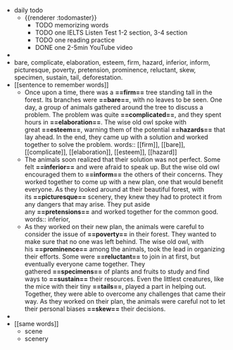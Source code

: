 - daily todo
	- {{renderer :todomaster}}
		- TODO memorizing words
		- TODO one IELTS Listen Test 1-2 section, 3-4 section
		- TODO one reading practice
		- DONE one 2-5min YouTube video
-
- bare, complicate, elaboration, esteem, firm, hazard, inferior, inform, picturesque, poverty, pretension, prominence, reluctant, skew, specimen, sustain, tail, deforestation.
- [[sentence to remember words]]
	- Once upon a time, there was a **==firm==** tree standing tall in the forest. Its branches were **==bare==**, with no leaves to be seen. One day, a group of animals gathered around the tree to discuss a problem. The problem was quite **==complicated==**, and they spent hours in **==elaboration==**. The wise old owl spoke with great **==esteem==**, warning them of the potential **==hazards==** that lay ahead. In the end, they came up with a solution and worked together to solve the problem.
	  words:: [[firm]], [[bare]], [[complicate]], [[elaboration]], [[esteem]], [[hazard]]
	- The animals soon realized that their solution was not perfect. Some felt **==inferior==** and were afraid to speak up. But the wise old owl encouraged them to **==inform==** the others of their concerns. They worked together to come up with a new plan, one that would benefit everyone. As they looked around at their beautiful forest, with its **==picturesque==** scenery, they knew they had to protect it from any dangers that may arise. They put aside any **==pretensions==** and worked together for the common good.
	  words:: inferior,
	- As they worked on their new plan, the animals were careful to consider the issue of **==poverty==** in their forest. They wanted to make sure that no one was left behind. The wise old owl, with his **==prominence==** among the animals, took the lead in organizing their efforts. Some were **==reluctant==** to join in at first, but eventually everyone came together. They gathered **==specimens==** of plants and fruits to study and find ways to **==sustain==** their resources. Even the littlest creatures, like the mice with their tiny **==tails==**, played a part in helping out. Together, they were able to overcome any challenges that came their way. As they worked on their plan, the animals were careful not to let their personal biases **==skew==** their decisions.
-
- [[same words]]
	- scene
	- scenery